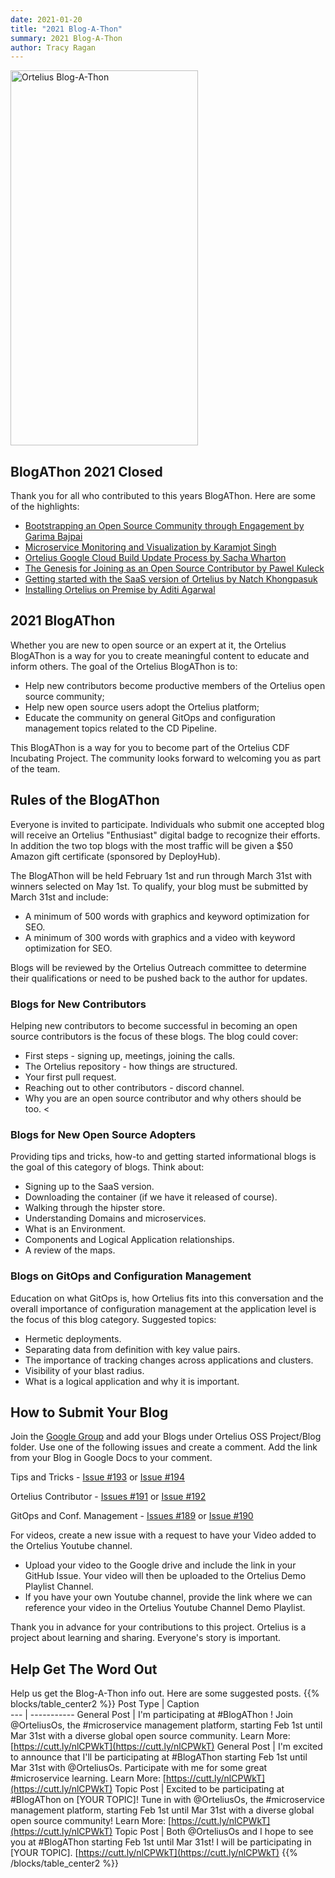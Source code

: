 ```yaml
---
date: 2021-01-20
title: "2021 Blog-A-Thon"
summary: 2021 Blog-A-Thon
author: Tracy Ragan
---
```


<div class="col-center">
<img src="/images/blog-a-thon.png" alt="Ortelius Blog-A-Thon" height="600px" width="300px" />
</div>
<p></p>

## BlogAThon 2021 Closed
Thank you for all who contributed to this years BlogAThon.  Here are some of the highlights:

- [Bootstrapping an Open Source Community through Engagement by Garima Bajpai](/blog/2021/04/02/bootstrapping-an-open-source-community-through-engagement/)
- [Microservice Monitoring and Visualization by Karamjot Singh](/blog/2021/03/26/microservice-monitoring-and-visualization/)
- [Ortelius Google Cloud Build Update Process by Sacha Wharton](/blog/2021/03/19/ortelius-website-google-cloud-build-update-process/)
- [The Genesis for Joining as an Open Source Contributor by Pawel Kuleck](/blog/2021/03/19/the-genesis-for-joining-as-an-open-source-contributor/)
- [Getting started with the SaaS version of Ortelius by Natch Khongpasuk ](/blog/2021/03/31/getting-started-with-saas-version-of-ortelius/)
- [Installing Ortelius on Premise by Aditi Agarwal](/blog/2021/03/18/installing-ortelius-on-premise/)


## 2021 BlogAThon 
Whether you are new to open source or an expert at it, the Ortelius BlogAThon is a way for you to create meaningful content to educate and inform others. The goal of the Ortelius BlogAThon is to:
* Help new contributors become productive members of the Ortelius open source community;
* Help new open source users adopt the Ortelius platform;</span></li>
* Educate the community on general GitOps and configuration management topics related to the CD Pipeline.</span></li>

This BlogAThon is a way for you to become part of the Ortelius CDF Incubating Project. The community looks forward to welcoming you as part of the team.

## Rules of the BlogAThon
Everyone is invited to participate. Individuals who submit one accepted blog will receive an Ortelius "Enthusiast" digital badge to recognize their efforts.  In addition the two top blogs with the most traffic will be given a $50 Amazon gift certificate (sponsored by DeployHub).

The BlogAThon will be held February 1st and run through March 31st with winners selected on May 1st. To qualify, your blog must be submitted by March 31st and include:
* A minimum of 500 words with graphics and keyword optimization for SEO.
* A minimum of 300 words with graphics and a video with keyword optimization for SEO.

Blogs will be reviewed by the Ortelius Outreach committee to determine their qualifications or need to be pushed back to the author for updates. 

### Blogs for New Contributors
Helping new contributors to become successful in becoming an open source contributors is the focus of these blogs. The blog could cover:
* First steps - signing up, meetings, joining the calls.
* The Ortelius repository - how things are structured.
* Your first pull request.
* Reaching out to other contributors - discord channel.
* Why you are an open source contributor and why others should be too. <

### Blogs for New Open Source Adopters
Providing tips and tricks, how-to and getting started informational blogs is the goal of this category of blogs. Think about:
* Signing up to the SaaS version.
* Downloading the container (if we have it released of course).
* Walking through the hipster store.
* Understanding Domains and microservices.
* What is an Environment.
* Components and Logical Application relationships.
* A review of the maps. 

### Blogs on GitOps and Configuration Management
Education on what GitOps is, how Ortelius fits into this conversation and the overall importance of configuration management at the application level is the focus of this blog category. Suggested topics:
* Hermetic deployments.</span></li>
* Separating data from definition with key value pairs.</span></li>
* The importance of tracking changes across applications and clusters.</span></li>
* Visibility of your blast radius.</span></li>
* What is a logical application and why it is important.</span></li>

## How to Submit Your Blog
Join the [Google Group](https://groups.google.com/g/ortelius-dev) and add your Blogs under Ortelius OSS Project/Blog folder. Use one of the following issues and create a comment. Add the link from your Blog in Google Docs to your comment.

Tips and Tricks - [Issue #193](https://github.com/ortelius/ortelius/issues/193) or [Issue #194](https://github.com/ortelius/ortelius/issues/194) 

Ortelius Contributor - [Issues #191](https://github.com/ortelius/ortelius/issues/191) or [Issue #192](https://github.com/ortelius/ortelius/issues/192)

GitOps and Conf. Management - [Issues #189](https://github.com/ortelius/ortelius/issues/189) or [Issue #190](https://github.com/ortelius/ortelius/issues/190)


For videos, create a new issue with a request to have your Video added to the Ortelius Youtube channel.
* Upload your video to the Google drive and include the link in your GitHub Issue. Your video will then be uploaded to the Ortelius Demo Playlist Channel.</li>
* If you have your own Youtube channel, provide the link where we can reference your video in the Ortelius Youtube Channel Demo Playlist.</li>

Thank you in advance for your contributions to this project. Ortelius is a project about learning and sharing. Everyone's story is important.

## Help Get The Word Out
Help us get the Blog-A-Thon info out. Here are some suggested posts.
{{% blocks/table_center2 %}}
Post Type | Caption  
 --- | ----------- 
General Post | I'm participating at #BlogAThon ! Join @OrteliusOs, the #microservice management platform, starting Feb 1st until Mar 31st with a diverse global open source community. Learn More: [https://cutt.ly/nlCPWkT](https://cutt.ly/nlCPWkT)
General Post | I'm excited to announce that I'll be participating at #BlogAThon starting Feb 1st until Mar 31st with @OrteliusOs. Participate with me for some great #microservice learning. Learn More: [https://cutt.ly/nlCPWkT](https://cutt.ly/nlCPWkT)
Topic Post | Excited to be participating at #BlogAThon on [YOUR TOPIC]! Tune in with @OrteliusOs, the #microservice management platform, starting Feb 1st until Mar 31st with a diverse global open source community! Learn More: [https://cutt.ly/nlCPWkT](https://cutt.ly/nlCPWkT)
Topic Post | Both @OrteliusOs and I hope to see you at #BlogAThon starting Feb 1st until Mar 31st! I will be participating in [YOUR TOPIC]. [https://cutt.ly/nlCPWkT](https://cutt.ly/nlCPWkT)
{{% /blocks/table_center2 %}}
